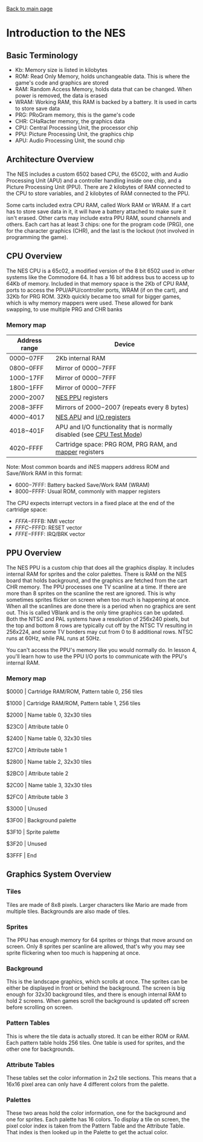 [Back to main page](https://normalgamer.github.io/NES-Development/)

# Introduction to the NES

## Basic Terminology

- Kb: Memory size is listed in kilobytes
- ROM: Read Only Memory, holds unchangeable data. This is where the game's code and graphics are stored
- RAM: Random Access Memory, holds data that can be changed. When power is removed, the data is erased
- WRAM: Working RAM, this RAM is backed by a battery. It is used in carts to store save data
- PRG: PRoGram memory, this is the game's code
- CHR: CHaRacter memory, the graphics data
- CPU: Central Processing Unit, the processor chip
- PPU: Picture Processing Unit, the graphics chip
- APU: Audio Processing Unit, the sound chip


## Architecture Overview
The NES includes a custom 6502 based CPU, the 65C02, with and Audio Processing Unit (APU) and a controller handling inside one chip, and a Picture Processing Unit (PPU). There are 2 kilobytes of RAM connected to the CPU to store variables, and 2 kilobytes of RAM connected to the PPU.

Some carts included extra CPU RAM, called Work RAM or WRAM. If a cart has to store save data in it, it will have a battery attached to make sure it isn't erased. Other carts may include extra PPU RAM, sound channels and others. Each cart has at least 3 chips: one for the program code (PRG), one for the character graphics (CHR), and the last is the lockout (not involved in programming the game).

## CPU Overview

The NES CPU is a 65c02, a modified version of the 8 bit 6502 used in other systems like the Commodore 64. It has a 16 bit address bus to access up to 64Kb of memory. Included in that memory space is the 2Kb of CPU RAM, ports to access the PPU/APU/controller ports, WRAM (if on the cart), and 32Kb for PRG ROM. 32Kb quickly became too small for bigger games, which is why memory mappers were used. These allowed for bank swapping, to use multiple PRG and CHR banks

### Memory map

Address range | Device
--------------|-----------------------
$0000-$07FF   | 2Kb internal RAM
$0800-$0FFF   | Mirror of $0000-$7FFF
$1000-$17FF   | Mirror of $0000-$7FFF
$1800-$1FFF   | Mirror of $0000-$7FFF
$2000-$2007   | [NES PPU](http://wiki.nesdev.com/w/index.php/PPU_registers) registers
$2008-$3FFF   | Mirrors of $2000-$2007 (repeats every 8 bytes)
$4000-$4017   | [NES APU](http://wiki.nesdev.com/w/index.php/APU) and [I/O registers](http://wiki.nesdev.com/w/index.php/2A03)
$4018-$401F   | APU and I/O functionality that is normally disabled (see [CPU Test Mode](http://wiki.nesdev.com/w/index.php/CPU_Test_Mode))
$4020-$FFFF   | Cartridge space: PRG ROM, PRG RAM, and [mapper](http://wiki.nesdev.com/w/index.php/Mapper) registers

Note: Most common boards and iNES mappers address ROM and Save/Work RAM in this format:

- $6000-$7FFF: Battery backed Save/Work RAM (WRAM)
- $8000-$FFFF: Usual ROM, commonly with mapper registers

The CPU expects interrupt vectors in a fixed place at the end of the cartridge space:

- $FFFA-$FFFB: NMI vector
- $FFFC-$FFFD: RESET vector
- $FFFE-$FFFF: IRQ/BRK vector

## PPU Overview

The NES PPU is a custom chip that does all the graphics display. It includes internal RAM for sprites and the color palettes. There is RAM on the NES board that holds background, and the graphics are fetched from the cart CHR memory. The PPU processes one TV scanline at a time. If there are more than 8 sprites on the scanline the rest are ignored. This is why sometimes sprites flicker on screen when too much is happening at once. When all the scanlines are done there is a period when no graphics are sent out. This is called VBlank and is the only time graphics can be updated. Both the NTSC and PAL systems have a resolution of 256x240 pixels, but the top and bottom 8 rows are typically cut off by the NTSC TV resulting in 256x224, and some TV borders may cut from 0 to 8 additional rows. NTSC runs at 60Hz, while PAL runs at 50Hz.

You can't access the PPU's memory like you would normally do. In lesson 4, you'll learn how to use the PPU I/O ports to communicate with the PPU's internal RAM.

### Memory map

$0000   | Cartridge RAM/ROM, Pattern table 0, 256 tiles

$1000   | Cartridge RAM/ROM, Pattern table 1, 256 tiles

$2000   | Name table 0, 32x30 tiles

$23C0   | Attribute table 0

$2400   | Name table 0, 32x30 tiles

$27C0   | Attribute table 1

$2800   | Name table 2, 32x30 tiles

$2BC0   | Attribute table 2

$2C00   | Name table 3, 32x30 tiles

$2FC0   | Attribute table 3

$3000   | Unused

$3F00   | Background palette

$3F10   | Sprite palette

$3F20   | Unused

$3FFF   | End

## Graphics System Overview

### Tiles

Tiles are made of 8x8 pixels. Larger characters like Mario are made from multiple tiles. Backgrounds are also made of tiles.

### Sprites

The PPU has enough memory for 64 sprites or things that move around on screen. Only 8 sprites per scanline are allowed, that's why you may see sprite flickering when too much is happening at once.

### Background

This is the landscape graphics, which scrolls at once. The sprites can be either be displayed in front or behind the background. The screen is big enough for 32x30 background tiles, and there is enough internal RAM to hold 2 screens. When games scroll the background is updated off screen before scrolling on screen.

### Pattern Tables

This is where the tile data is actually stored. It can be either ROM or RAM. Each pattern table holds 256 tiles. One table is used for sprites, and the other one for backgrounds.

### Attribute Tables

These tables set the color information in 2x2 tile sections. This means that a 16x16 pixel area can only have 4 different colors from the palette.

### Palettes

These two areas hold the color information, one for the background and one for sprites. Each palette has 16 colors. To display a tile on screen, the pixel color index is taken from the Pattern Table and the Attribute Table. That index is then looked up in the Palette to get the actual color.
